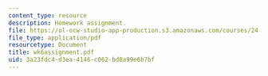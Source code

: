 ```yaml
---
content_type: resource
description: Homework assignment.
file: https://ol-ocw-studio-app-production.s3.amazonaws.com/courses/24-964-topics-in-phonology-fall-2004/3a23fdc4d3ea4146c062bd0a99e6b7bf_wk6assignment.pdf
file_type: application/pdf
resourcetype: Document
title: wk6assignment.pdf
uid: 3a23fdc4-d3ea-4146-c062-bd0a99e6b7bf
---
```

